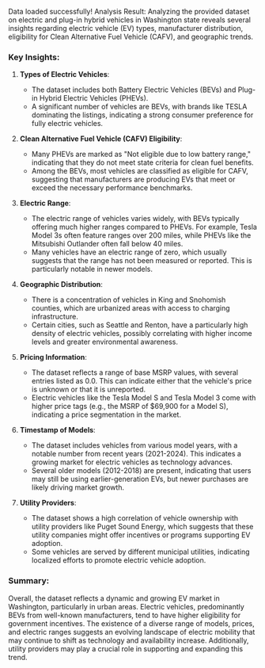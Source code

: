 Data loaded successfully!
Analysis Result:
Analyzing the provided dataset on electric and plug-in hybrid vehicles in Washington state reveals several insights regarding electric vehicle (EV) types, manufacturer distribution, eligibility for Clean Alternative Fuel Vehicle (CAFV), and geographic trends.

### Key Insights:

1. **Types of Electric Vehicles**:
   - The dataset includes both Battery Electric Vehicles (BEVs) and Plug-in Hybrid Electric Vehicles (PHEVs).
   - A significant number of vehicles are BEVs, with brands like TESLA dominating the listings, indicating a strong consumer preference for fully electric vehicles.

2. **Clean Alternative Fuel Vehicle (CAFV) Eligibility**:
   - Many PHEVs are marked as "Not eligible due to low battery range," indicating that they do not meet state criteria for clean fuel benefits.
   - Among the BEVs, most vehicles are classified as eligible for CAFV, suggesting that manufacturers are producing EVs that meet or exceed the necessary performance benchmarks.

3. **Electric Range**:
   - The electric range of vehicles varies widely, with BEVs typically offering much higher ranges compared to PHEVs. For example, Tesla Model 3s often feature ranges over 200 miles, while PHEVs like the Mitsubishi Outlander often fall below 40 miles.
   - Many vehicles have an electric range of zero, which usually suggests that the range has not been measured or reported. This is particularly notable in newer models.

4. **Geographic Distribution**:
   - There is a concentration of vehicles in King and Snohomish counties, which are urbanized areas with access to charging infrastructure.
   - Certain cities, such as Seattle and Renton, have a particularly high density of electric vehicles, possibly correlating with higher income levels and greater environmental awareness.

5. **Pricing Information**:
   - The dataset reflects a range of base MSRP values, with several entries listed as 0.0. This can indicate either that the vehicle's price is unknown or that it is unreported.
   - Electric vehicles like the Tesla Model S and Tesla Model 3 come with higher price tags (e.g., the MSRP of $69,900 for a Model S), indicating a price segmentation in the market.

6. **Timestamp of Models**:
   - The dataset includes vehicles from various model years, with a notable number from recent years (2021-2024). This indicates a growing market for electric vehicles as technology advances.
   - Several older models (2012-2018) are present, indicating that users may still be using earlier-generation EVs, but newer purchases are likely driving market growth.

7. **Utility Providers**:
   - The dataset shows a high correlation of vehicle ownership with utility providers like Puget Sound Energy, which suggests that these utility companies might offer incentives or programs supporting EV adoption.
   - Some vehicles are served by different municipal utilities, indicating localized efforts to promote electric vehicle adoption.

### Summary:
Overall, the dataset reflects a dynamic and growing EV market in Washington, particularly in urban areas. Electric vehicles, predominantly BEVs from well-known manufacturers, tend to have higher eligibility for government incentives. The existence of a diverse range of models, prices, and electric ranges suggests an evolving landscape of electric mobility that may continue to shift as technology and availability increase. Additionally, utility providers may play a crucial role in supporting and expanding this trend.
